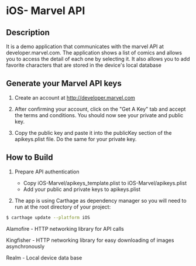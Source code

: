 # iOS- Marvel API

## Description

It is a demo application that communicates with the marvel API at developer.marvel.com. The application shows a list 
of comics and allows you to access the detail of each one by selecting it. It also allows you to add favorite
 characters that are stored in the device's local database


## Generate your Marvel API keys

1. Create an account at http://developer.marvel.com

2. After confirming your account, click on the "Get A Key" tab and accept the terms and conditions. You should now see your private and public key.

3. Copy the public key and paste it into the publicKey section of the apikeys.plist file. Do the same for your private key.



## How to Build
1. Prepare API authentication

      - Copy iOS-Marvel/apikeys_template.plist to iOS-Marvel/apikeys.plist
      - Add your public and private keys to apikeys.plist

2. The app is using Carthage as dependency manager so you will need to run at the root directory of your project:
```sh
$ carthage update --platform iOS
```
Alamofire - HTTP networking library for API calls

Kingfisher - HTTP networking library for easy downloading of images asynchronously

Realm - Local device data base
